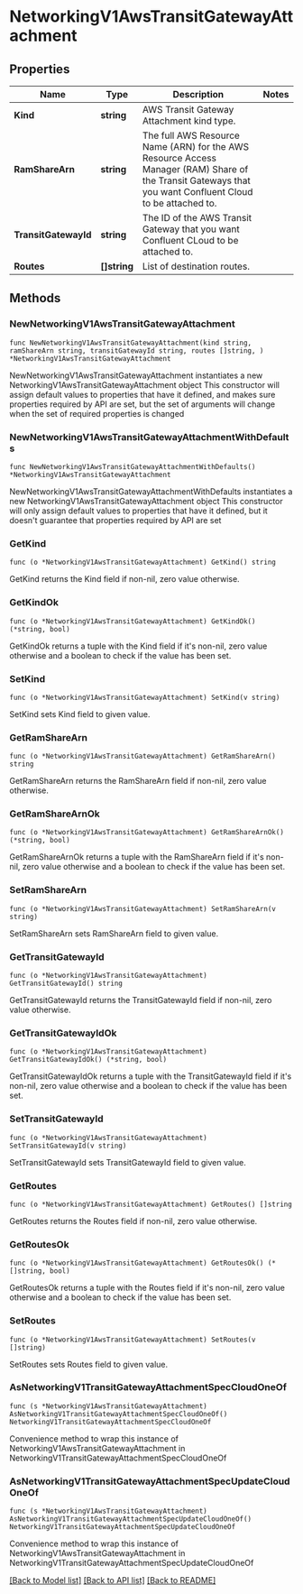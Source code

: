 # NetworkingV1AwsTransitGatewayAttachment

## Properties

Name | Type | Description | Notes
------------ | ------------- | ------------- | -------------
**Kind** | **string** | AWS Transit Gateway Attachment kind type. | 
**RamShareArn** | **string** | The full AWS Resource Name (ARN) for the AWS Resource Access Manager (RAM) Share of the Transit Gateways that you want Confluent Cloud to be attached to. | 
**TransitGatewayId** | **string** | The ID of the AWS Transit Gateway that you want Confluent CLoud to be attached to. | 
**Routes** | **[]string** | List of destination routes. | 

## Methods

### NewNetworkingV1AwsTransitGatewayAttachment

`func NewNetworkingV1AwsTransitGatewayAttachment(kind string, ramShareArn string, transitGatewayId string, routes []string, ) *NetworkingV1AwsTransitGatewayAttachment`

NewNetworkingV1AwsTransitGatewayAttachment instantiates a new NetworkingV1AwsTransitGatewayAttachment object
This constructor will assign default values to properties that have it defined,
and makes sure properties required by API are set, but the set of arguments
will change when the set of required properties is changed

### NewNetworkingV1AwsTransitGatewayAttachmentWithDefaults

`func NewNetworkingV1AwsTransitGatewayAttachmentWithDefaults() *NetworkingV1AwsTransitGatewayAttachment`

NewNetworkingV1AwsTransitGatewayAttachmentWithDefaults instantiates a new NetworkingV1AwsTransitGatewayAttachment object
This constructor will only assign default values to properties that have it defined,
but it doesn't guarantee that properties required by API are set

### GetKind

`func (o *NetworkingV1AwsTransitGatewayAttachment) GetKind() string`

GetKind returns the Kind field if non-nil, zero value otherwise.

### GetKindOk

`func (o *NetworkingV1AwsTransitGatewayAttachment) GetKindOk() (*string, bool)`

GetKindOk returns a tuple with the Kind field if it's non-nil, zero value otherwise
and a boolean to check if the value has been set.

### SetKind

`func (o *NetworkingV1AwsTransitGatewayAttachment) SetKind(v string)`

SetKind sets Kind field to given value.


### GetRamShareArn

`func (o *NetworkingV1AwsTransitGatewayAttachment) GetRamShareArn() string`

GetRamShareArn returns the RamShareArn field if non-nil, zero value otherwise.

### GetRamShareArnOk

`func (o *NetworkingV1AwsTransitGatewayAttachment) GetRamShareArnOk() (*string, bool)`

GetRamShareArnOk returns a tuple with the RamShareArn field if it's non-nil, zero value otherwise
and a boolean to check if the value has been set.

### SetRamShareArn

`func (o *NetworkingV1AwsTransitGatewayAttachment) SetRamShareArn(v string)`

SetRamShareArn sets RamShareArn field to given value.


### GetTransitGatewayId

`func (o *NetworkingV1AwsTransitGatewayAttachment) GetTransitGatewayId() string`

GetTransitGatewayId returns the TransitGatewayId field if non-nil, zero value otherwise.

### GetTransitGatewayIdOk

`func (o *NetworkingV1AwsTransitGatewayAttachment) GetTransitGatewayIdOk() (*string, bool)`

GetTransitGatewayIdOk returns a tuple with the TransitGatewayId field if it's non-nil, zero value otherwise
and a boolean to check if the value has been set.

### SetTransitGatewayId

`func (o *NetworkingV1AwsTransitGatewayAttachment) SetTransitGatewayId(v string)`

SetTransitGatewayId sets TransitGatewayId field to given value.


### GetRoutes

`func (o *NetworkingV1AwsTransitGatewayAttachment) GetRoutes() []string`

GetRoutes returns the Routes field if non-nil, zero value otherwise.

### GetRoutesOk

`func (o *NetworkingV1AwsTransitGatewayAttachment) GetRoutesOk() (*[]string, bool)`

GetRoutesOk returns a tuple with the Routes field if it's non-nil, zero value otherwise
and a boolean to check if the value has been set.

### SetRoutes

`func (o *NetworkingV1AwsTransitGatewayAttachment) SetRoutes(v []string)`

SetRoutes sets Routes field to given value.



### AsNetworkingV1TransitGatewayAttachmentSpecCloudOneOf

`func (s *NetworkingV1AwsTransitGatewayAttachment) AsNetworkingV1TransitGatewayAttachmentSpecCloudOneOf() NetworkingV1TransitGatewayAttachmentSpecCloudOneOf`

Convenience method to wrap this instance of NetworkingV1AwsTransitGatewayAttachment in NetworkingV1TransitGatewayAttachmentSpecCloudOneOf

### AsNetworkingV1TransitGatewayAttachmentSpecUpdateCloudOneOf

`func (s *NetworkingV1AwsTransitGatewayAttachment) AsNetworkingV1TransitGatewayAttachmentSpecUpdateCloudOneOf() NetworkingV1TransitGatewayAttachmentSpecUpdateCloudOneOf`

Convenience method to wrap this instance of NetworkingV1AwsTransitGatewayAttachment in NetworkingV1TransitGatewayAttachmentSpecUpdateCloudOneOf

[[Back to Model list]](../README.md#documentation-for-models) [[Back to API list]](../README.md#documentation-for-api-endpoints) [[Back to README]](../README.md)


